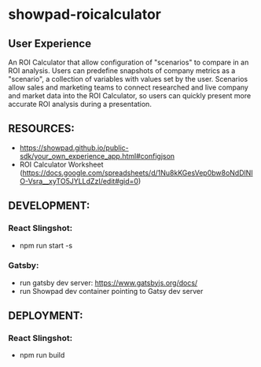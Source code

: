 # showpad-roicalculator

## User Experience

An ROI Calculator that allow configuration of "scenarios" to compare in an ROI analysis. Users can predefine snapshots of company metrics as a "scenario", a collection of variables with values set by the user. Scenarios allow sales and marketing teams to connect researched and live company and market data into the ROI Calculator, so users can quickly present more accurate ROI analysis during a presentation.

## RESOURCES:
- https://showpad.github.io/public-sdk/your_own_experience_app.html#configjson
- ROI Calculator Worksheet (https://docs.google.com/spreadsheets/d/1Nu8kKGesVep0bw8oNdDlNIO-Vsra__xyTO5JYLLdZzI/edit#gid=0)

## DEVELOPMENT:

### React Slingshot:
- npm run start -s


### Gatsby:
- run gatsby dev server: https://www.gatsbyjs.org/docs/
- run Showpad dev container pointing to Gatsy dev server


## DEPLOYMENT:

### React Slingshot:
- npm run build
